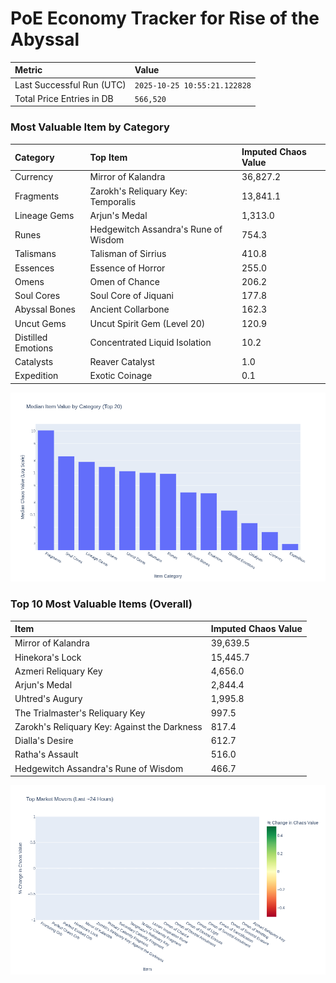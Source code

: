 # PoE Economy Tracker for Rise of the Abyssal

<!-- START_MAINTENANCE -->
| Metric | Value |
|:---|:---|
| Last Successful Run (UTC) | `2025-10-25 10:55:21.122828` |
| Total Price Entries in DB | `566,520` |

<!-- END_MAINTENANCE -->

<!-- START_DATAFRAME_DEBUG -->
<!-- END_DATAFRAME_DEBUG -->

<!-- START_CATEGORY_ANALYSIS -->
### Most Valuable Item by Category
| Category | Top Item | Imputed Chaos Value |
| :--- | :--- | :--- |
| Currency | Mirror of Kalandra | 36,827.2 |
| Fragments | Zarokh's Reliquary Key: Temporalis | 13,841.1 |
| Lineage Gems | Arjun's Medal | 1,313.0 |
| Runes | Hedgewitch Assandra's Rune of Wisdom | 754.3 |
| Talismans | Talisman of Sirrius | 410.8 |
| Essences | Essence of Horror | 255.0 |
| Omens | Omen of Chance | 206.2 |
| Soul Cores | Soul Core of Jiquani | 177.8 |
| Abyssal Bones | Ancient Collarbone | 162.3 |
| Uncut Gems | Uncut Spirit Gem (Level 20) | 120.9 |
| Distilled Emotions | Concentrated Liquid Isolation | 10.2 |
| Catalysts | Reaver Catalyst | 1.0 |
| Expedition | Exotic Coinage | 0.1 |


![Category Analysis Chart](charts/category_analysis.png)
<!-- END_ANALYSIS -->

<!-- START_ANALYSIS -->
### Top 10 Most Valuable Items (Overall)
| Item | Imputed Chaos Value |
| :--- | :--- |
| Mirror of Kalandra | 39,639.5 |
| Hinekora's Lock | 15,445.7 |
| Azmeri Reliquary Key | 4,656.0 |
| Arjun's Medal | 2,844.4 |
| Uhtred's Augury | 1,995.8 |
| The Trialmaster's Reliquary Key | 997.5 |
| Zarokh's Reliquary Key: Against the Darkness | 817.4 |
| Dialla's Desire | 612.7 |
| Ratha's Assault | 516.0 |
| Hedgewitch Assandra's Rune of Wisdom | 466.7 |


![Market Movers Chart](charts/market_movers.png)
<!-- END_ANALYSIS -->
